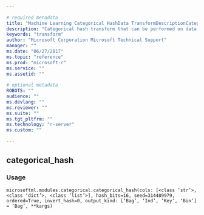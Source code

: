 ```yaml
--- 
 
# required metadata 
title: "Machine Learning Categorical HashData TransformDescriptionCategorical hash transform that can be performed on data before" 
description: "Categorical hash transform that can be performed on data before" 
keywords: "transform" 
author: "Microsoft Corporation Microsoft Technical Support" 
manager: "" 
ms.date: "06/27/2017" 
ms.topic: "reference" 
ms.prod: "microsoft-r" 
ms.service: "" 
ms.assetid: "" 
 
# optional metadata 
ROBOTS: "" 
audience: "" 
ms.devlang: "" 
ms.reviewer: "" 
ms.suite: "" 
ms.tgt_pltfrm: "" 
ms.technology: "r-server" 
ms.custom: "" 
 
---
```


## categorical_hash


### Usage



```
microsoftml.modules.categorical.categorical_hash(cols: [<class ‘str’>, <class ‘dict’>, <class ‘list’>], hash_bits=16, seed=314489979, ordered=True, invert_hash=0, output_kind: [‘Bag’, ‘Ind’, ‘Key’, ‘Bin’] = ‘Bag’, **kargs)
```


